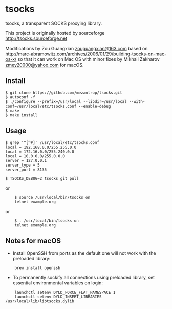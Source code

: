 # tsocks
tsocks, a transparent SOCKS proxying library.

This project is originally hosted by sourceforge http://tsocks.sourceforge.net

Modifications by Zou Guangxian <zouguangxian@163.com> based on http://marc-abramowitz.com/archives/2006/01/29/building-tsocks-on-mac-os-x/ so that it can work on Mac OS with minor fixes by Mikhail Zakharov <zmey20000@yahoo.com> for macOS.

## Install
    $ git clone https://github.com/mezantrop/tsocks.git
    $ autoconf -f
    $ ./configure --prefix=/usr/local --libdir=/usr/local --with-conf=/usr/local/etc/tsocks.conf --enable-debug
    $ make
    $ make install

## Usage
    $ grep '^[^#]' /usr/local/etc/tsocks.conf 
    local = 192.168.0.0/255.255.0.0
    local = 172.16.0.0/255.240.0.0
    local = 10.0.0.0/255.0.0.0
    server = 127.0.0.1
    server_type = 5
    server_port = 8135

    $ TSOCKS_DEBUG=2 tsocks git pull

or
```
    $ source /usr/local/bin/tsocks on 
    telnet example.org
```
or
```
    $ . /usr/local/bin/tsocks on 
    telnet example.org
```

## Notes for macOS

* Install OpenSSH from ports as the default one will not work with the preloaded library:
```
    brew install openssh
```

*  To permanently sockify all connections using preloaded library, set essential environmental variables on login:
```
    launchctl setenv DYLD_FORCE_FLAT_NAMESPACE 1
    launchctl setenv DYLD_INSERT_LIBRARIES /usr/local/lib/libtsocks.dylib
```
